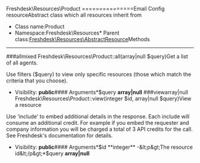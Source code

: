 Freshdesk\Resources\Product
===============Email Config resourceAbstract class which all resources inherit from
* Class name:Product
* Namespace:Freshdesk\Resources* Parent class:[Freshdesk\Resources\AbstractResource](Freshdesk-Resources-AbstractResource.md)Methods
-------
###allmixed Freshdesk\Resources\Product::all(array|null $query)Get a list of all agents.

Use filters ($query) to view only specific resources (those which match the criteria that you choose).

* Visibility: **public**#### Arguments*$query **array|null**
###viewarray|null Freshdesk\Resources\Product::view(integer $id, array|null $query)View a resource

Use 'include' to embed additional details in the response. Each include will consume an additional credit.
For example if you embed the requester and company information you will be charged a total of 3 API credits for the call.
See Freshdesk's documentation for details.

* Visibility: **public**#### Arguments*$id **integer** -&lt;p&gt;The resource id&lt;/p&gt;*$query **array|null**